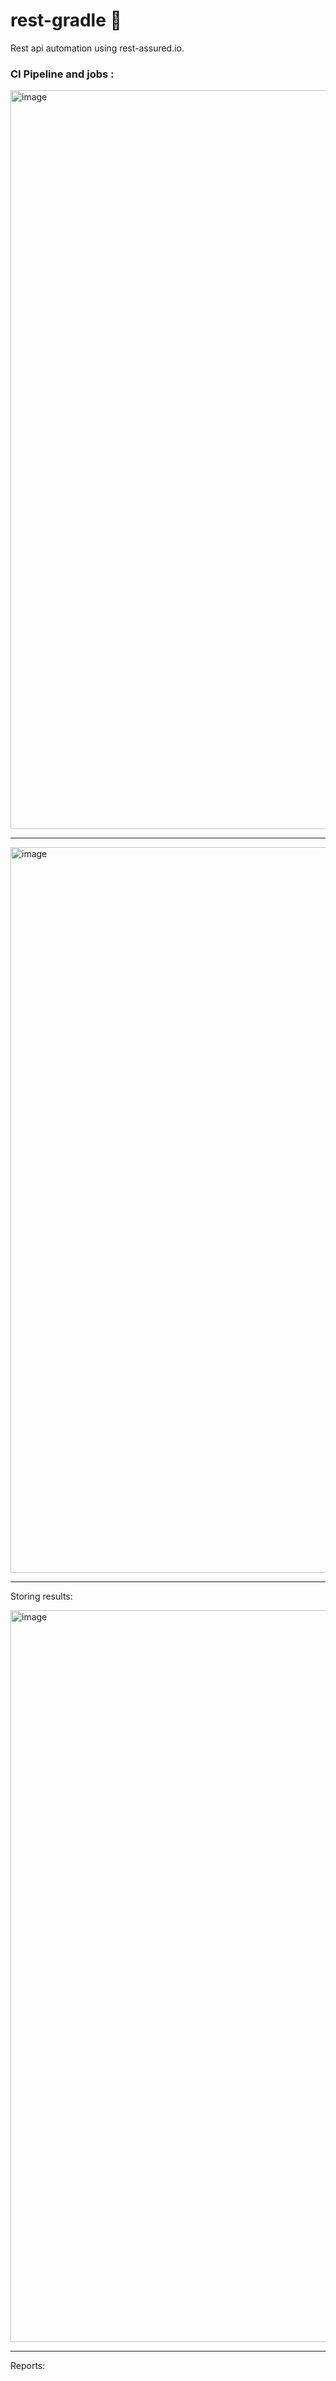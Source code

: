 # rest-gradle :elephant:
Rest api automation using rest-assured.io.


### CI Pipeline and jobs :

<img width="1182" alt="image" src="https://user-images.githubusercontent.com/30006440/183257511-f198a52b-8b86-4e67-a6ba-87d608bac324.png">

---
<img width="1161" alt="image" src="https://user-images.githubusercontent.com/30006440/183257485-01b6773f-2c2a-4411-b996-bf409b67190d.png">

---
Storing results:

<img width="1171" alt="image" src="https://user-images.githubusercontent.com/30006440/187114785-f0087989-e462-4c47-9696-b9f65360c0ea.png">

---
Reports:
